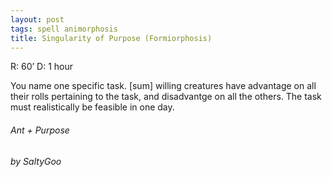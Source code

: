 ```yaml
---
layout: post
tags: spell animorphosis
title: Singularity of Purpose (Formiorphosis)
---
```


R: 60’		D: 1 hour

You name one specific task. [sum] willing creatures have advantage on all their rolls pertaining to the task, and disadvantge on all the others. The task must realistically be feasible in one day.

###### Ant + Purpose
###### by SaltyGoo
